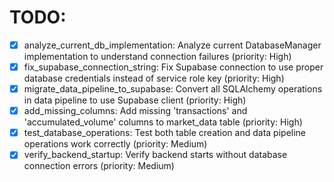 # TODO:

- [x] analyze_current_db_implementation: Analyze current DatabaseManager implementation to understand connection failures (priority: High)
- [x] fix_supabase_connection_string: Fix Supabase connection to use proper database credentials instead of service role key (priority: High)
- [x] migrate_data_pipeline_to_supabase: Convert all SQLAlchemy operations in data pipeline to use Supabase client (priority: High)
- [x] add_missing_columns: Add missing 'transactions' and 'accumulated_volume' columns to market_data table (priority: High)
- [x] test_database_operations: Test both table creation and data pipeline operations work correctly (priority: Medium)
- [x] verify_backend_startup: Verify backend starts without database connection errors (priority: Medium)
